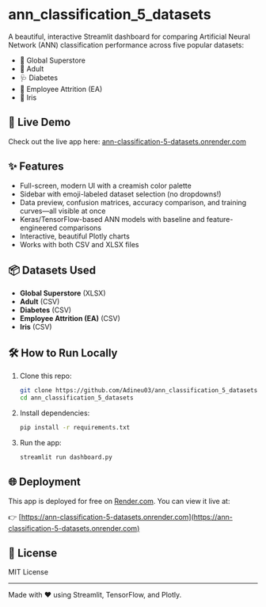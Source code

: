 # ann_classification_5_datasets

A beautiful, interactive Streamlit dashboard for comparing Artificial Neural Network (ANN) classification performance across five popular datasets:

- 🛒 Global Superstore
- 👤 Adult
- 🩺 Diabetes
- 🏢 Employee Attrition (EA)
- 🌸 Iris

## 🚀 Live Demo

Check out the live app here: [ann-classification-5-datasets.onrender.com](https://ann-classification-5-datasets.onrender.com)

## ✨ Features
- Full-screen, modern UI with a creamish color palette
- Sidebar with emoji-labeled dataset selection (no dropdowns!)
- Data preview, confusion matrices, accuracy comparison, and training curves—all visible at once
- Keras/TensorFlow-based ANN models with baseline and feature-engineered comparisons
- Interactive, beautiful Plotly charts
- Works with both CSV and XLSX files

## 📦 Datasets Used
- **Global Superstore** (XLSX)
- **Adult** (CSV)
- **Diabetes** (CSV)
- **Employee Attrition (EA)** (CSV)
- **Iris** (CSV)

## 🛠️ How to Run Locally
1. Clone this repo:
   ```bash
   git clone https://github.com/Adineu03/ann_classification_5_datasets.git
   cd ann_classification_5_datasets
   ```
2. Install dependencies:
   ```bash
   pip install -r requirements.txt
   ```
3. Run the app:
   ```bash
   streamlit run dashboard.py
   ```

## 🌐 Deployment
This app is deployed for free on [Render.com](https://render.com/). You can view it live at:

👉 [https://ann-classification-5-datasets.onrender.com](https://ann-classification-5-datasets.onrender.com)

## 📄 License
MIT License

---

Made with ❤️ using Streamlit, TensorFlow, and Plotly.
